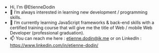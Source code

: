 - Hi, I’m @EtienneDodin
- 👀 I’m always interested in learning new development / programming skills.
- 🌱 I’m currently learning JavaScript frameworks & back-end skills with a certified training course that will give me the title of Web / mobile Web Developer (professional graduation).
- 📫 You can reach me here : etienne.dodin@ik.me or on LinkedIn : https://www.linkedin.com/in/etienne-dodin/

<!---
EtienneDodin/EtienneDodin is a ✨ special ✨ repository because its `README.md` (this file) appears on your GitHub profile.
You can click the Preview link to take a look at your changes.
--->
